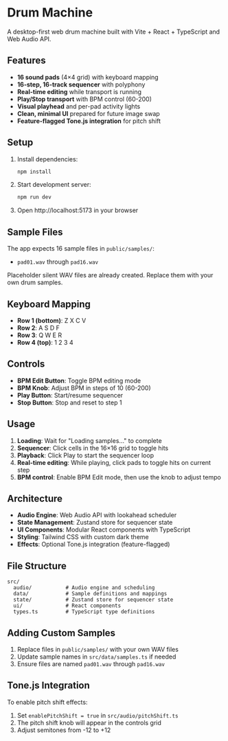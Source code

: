 # Drum Machine

A desktop-first web drum machine built with Vite + React + TypeScript and Web Audio API.

## Features

- **16 sound pads** (4×4 grid) with keyboard mapping
- **16-step, 16-track sequencer** with polyphony
- **Real-time editing** while transport is running
- **Play/Stop transport** with BPM control (60-200)
- **Visual playhead** and per-pad activity lights
- **Clean, minimal UI** prepared for future image swap
- **Feature-flagged Tone.js integration** for pitch shift

## Setup

1. Install dependencies:
   ```bash
   npm install
   ```

2. Start development server:
   ```bash
   npm run dev
   ```

3. Open http://localhost:5173 in your browser

## Sample Files

The app expects 16 sample files in `public/samples/`:
- `pad01.wav` through `pad16.wav`

Placeholder silent WAV files are already created. Replace them with your own drum samples.

## Keyboard Mapping

- **Row 1 (bottom)**: Z X C V
- **Row 2**: A S D F  
- **Row 3**: Q W E R
- **Row 4 (top)**: 1 2 3 4

## Controls

- **BPM Edit Button**: Toggle BPM editing mode
- **BPM Knob**: Adjust BPM in steps of 10 (60-200)
- **Play Button**: Start/resume sequencer
- **Stop Button**: Stop and reset to step 1

## Usage

1. **Loading**: Wait for "Loading samples..." to complete
2. **Sequencer**: Click cells in the 16×16 grid to toggle hits
3. **Playback**: Click Play to start the sequencer loop
4. **Real-time editing**: While playing, click pads to toggle hits on current step
5. **BPM control**: Enable BPM Edit mode, then use the knob to adjust tempo

## Architecture

- **Audio Engine**: Web Audio API with lookahead scheduler
- **State Management**: Zustand store for sequencer state
- **UI Components**: Modular React components with TypeScript
- **Styling**: Tailwind CSS with custom dark theme
- **Effects**: Optional Tone.js integration (feature-flagged)

## File Structure

```
src/
  audio/           # Audio engine and scheduling
  data/            # Sample definitions and mappings
  state/           # Zustand store for sequencer state
  ui/              # React components
  types.ts         # TypeScript type definitions
```

## Adding Custom Samples

1. Replace files in `public/samples/` with your own WAV files
2. Update sample names in `src/data/samples.ts` if needed
3. Ensure files are named `pad01.wav` through `pad16.wav`

## Tone.js Integration

To enable pitch shift effects:
1. Set `enablePitchShift = true` in `src/audio/pitchShift.ts`
2. The pitch shift knob will appear in the controls grid
3. Adjust semitones from -12 to +12
